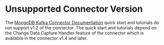 # Unsupported Connector Version

The [MongoDB Kafka Connector Documentation](https://docs.mongodb.com/kafka-connector/current/)
quick start and tutorials do not support v1.2 of the connector. The quick start and tutorials depend on the Change Data Capture Handler
feature of the connector which is available in the connector v1.4 and later.
